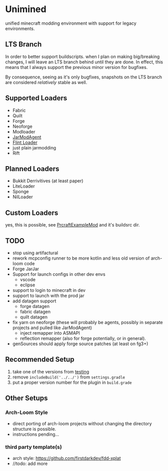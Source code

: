 # Unimined

unified minecraft modding environment with support for legacy environments.

## LTS Branch

In order to better support buildscripts. when I plan on making big/breaking changes, I will leave an LTS branch behind until they are done.
In effect, this means that I always support the previous minor version for bugfixes.

By consequence, seeing as it's only bugfixes, snapshots on the LTS branch are considered *relatively* stable as well.

## Supported Loaders
* Fabric
* Quilt
* Forge
* Neoforge
* Modloader
* [JarModAgent](https://github.com/unimined/JarModAgent)
* [Flint Loader](https://flintloader.net)
* just plain jarmodding
* Rift

## Planned Loaders
* Bukkit Derrivitives (at least paper)
* LiteLoader
* Sponge
* NilLoader

## Custom Loaders
yes, this is possible, see [PrcraftExampleMod](https://github.com/prcraft-minecraft/PrcraftExampleMod) and it's buildsrc dir.

## TODO
* stop using artifactural
* rework mcpconfig runner to be more kotlin and less old version of arch-loom code
* Forge JarJar
* Support for launch configs in other dev envs
  * vscode
  * eclipse
* support to login to minecraft in dev
* support to launch with the prod jar
* add datagen support
  * forge datagen
  * fabric datagen
  * quilt datagen
* fix yarn on neoforge (these will probably be agents, possibly in separate projects and pulled like JarModAgent)
  * inject remapper into ASMAPI
  * reflection remapper (also for forge potentially, or in general).
* genSources should apply forge source patches (at least on fg3+)

## Recommended Setup
1. take one of the versions from [testing](./testing)
1. remove `includeBuild('../../')` from `settings.gradle`
1. put a proper version number for the plugin in `build.grade`

## Other Setups

### Arch-Loom Style
* direct porting of arch-loom projects without changing the directory structure is possible.
* instructions pending...
### third party template(s)
* arch style: https://github.com/firstdarkdev/fdd-xplat
* //todo: add more
